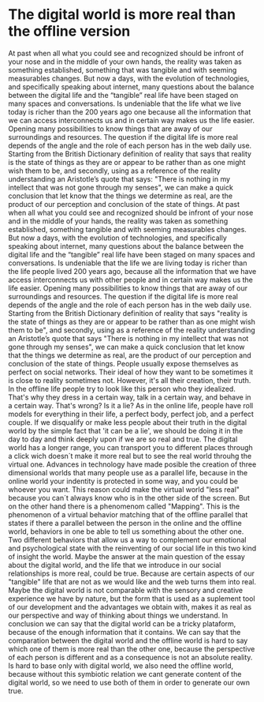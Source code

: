 # The digital world is more real than the offline version
At past when all what you could see and recognized should be infront of your nose and in the middle of your own hands, the reality was taken as something established, something that was tangible and with seeming measurables changes. But now a days, with the evolution of technologies, and specifically speaking about internet, many questions about the balance between the digital life and the “tangible” real life have been staged on many spaces and conversations. Is undeniable that the life what we live today is richer than the 200 years ago one because all the information that we can access interconnects us and in certain way makes us the life easier. Opening many possibilities to know things that are away of our surroundings and resources. The question if the digital life is more real depends of the angle and the role of each person  has in the web daily use.
Starting from the British Dictionary definition of reality that says that reality is the state of things as they are or appear to be rather than as one might wish them to be, and secondly, using as a reference of the reality understanding an Aristotle’s quote that says: "There is nothing in my intellect that was not gone through my senses", we can make a quick conclusion that let know that the things we determine as real, are the product of our perception and conclusion of the state of things.
At past when all what you could see and recognized should be infront of your nose and in the middle of your hands, the reality was taken as something established, something tangible and with seeming measurables changes. But now a days, with the evolution of technologies, and specifically speaking about internet, many questions about the balance between the digital life and the “tangible” real life have been staged on many spaces and conversations. Is undeniable that the life we are living today is richer than the life people lived 200 years ago, because all the information that we have access interconnects us with other people and in certain way makes us the life easier. Opening many possibilities to know things that are away of our surroundings and resources. The question if the digital life is more real depends of the angle and the role of each person  has in the web daily use.
Starting from the British Dictionary definition of reality that says "reality is the state of things as they are or appear to be rather than as one might wish them to be", and secondly, using as a reference of the reality understanding an Aristotle’s quote that says "There is nothing in my intellect that was not gone through my senses", we can make a quick conclusion that let know that the things we determine as real, are the product of our perception and conclusion of the state of things.
People usually expose themselves as perfect on social networks. Their ideal of how they want to be sometimes it is close to reality sometimes not. However, it's all their creation, their truth.
In the offline life people try to look like this person who they idealized. That's why they dress in a certain way, talk in a certain way, and behave in a certain way.
That's wrong? Is it a lie? As in the online life, people have roll models for everything in their life, a perfect body, perfect job, and a perfect couple.
If we disqualify or make less people about their truth in the digital world by the simple fact that 'it can be a lie', we should be doing it in the day to day and think deeply upon if we are so real and true.
The digital world has a longer range, you can transport you to different places through a click wich doesn´t make it more real but to see the real world throuhg the virtual one. Advances in technology have made posible the creation of three dimensional worlds that many people use as a parallel life, because in the online world your indentity is protected in some way, and you could be whoever you want. This reason could make the virtual world "less real" because you can´t always know who is in the other side of the screen. But on the other hand there is a phenomenom called "Mapping". This is the phenomenon of a virtual behavior matching that of the offline parallel that states if there a parallel between the person in the online and the offline world, behaviors in one be able to tell us something about the other one. Two different behaviors that allow us a way to complement our emotional and psychological state with the reinventing of our social life in this two kind of insight the world. 
Maybe the answer at the main question of the essay about the digital world, and the life that we introduce in our social relationships is more real, could be true. Because are certain aspects of our "tangible" life that are not as we would like and the web turns them into real. Maybe the digital world is not comparable with the sensory and creative experience we have by nature, but the form that is used as a suplement tool of our development and the advantages we obtain with, makes it as real as our perspective and way of thinking about things we understand.
In conclusion we can say that the digital world can be a tricky plataform, because of the enough information that it contains.  We can say that the comparation between the digital world and the offline world is hard to say which one of them is more real than the other one, because the perspective of each person is different and as a consequence is not an absolute reality. Is hard to base only with digital world, we also need  the offline world, because without this symbiotic relation we cant generate content of the digital world, so we need to use both of them in order to generate our own true. 
